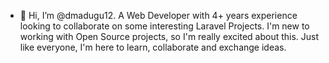 - 👋 Hi, I’m @dmadugu12. 
A Web Developer with 4+ years experience looking to collaborate on some interesting Laravel Projects. 
I'm new to working with Open Source projects, so I'm really excited about this. 
Just like everyone, I'm here to learn, collaborate and exchange ideas. 

<!---
dmadugu12/dmadugu12 is a ✨ special ✨ repository because its `README.md` (this file) appears on your GitHub profile.
You can click the Preview link to take a look at your changes.
--->
